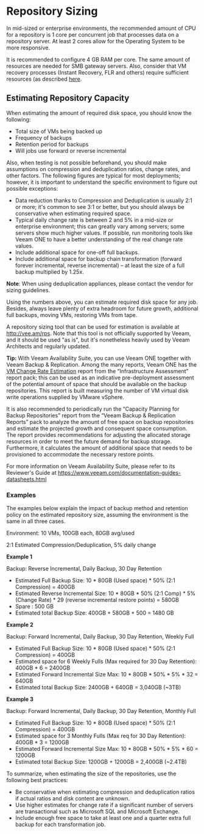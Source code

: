 <!--- This was last Changed 03-05-17 by PS --->
# Repository Sizing
In mid-sized or enterprise environments, the recommended amount of CPU for a repository is 1 core per concurrent job that processes data on a repository server. At least 2 cores allow for the Operating System to be more responsive.

It is recommended to configure 4 GB RAM per core. The same amount of resources are needed for SMB gateway servers. Also, consider that VM recovery processes (Instant Recovery, FLR and others) require sufficient resources (as described [here](https://helpcenter.veeam.com/docs/backup/vsphere/system_requirements.html?ver=95#repo).

## Estimating Repository Capacity
When estimating the amount of required disk space, you should know the following:
-   Total size of VMs being backed up
-   Frequency of backups
-   Retention period for backups
-   Will jobs use forward or reverse incremental

Also, when testing is not possible beforehand, you should make assumptions on compression and deduplication ratios, change rates, and other factors. The following figures are typical for most deployments; however, it is important to understand the specific environment to figure out possible exceptions:
-   Data reduction thanks to Compression and Deduplication is usually 2:1 or more; it's common to see  3:1 or better, but you should always be conservative when estimating required space.
-   Typical daily change rate is between 2 and 5% in a mid-size or enterprise environment; this can greatly vary among servers; some servers show much higher values. If possible, run monitoring tools like Veeam ONE to have a better understanding of the real change rate values.
-   Include additional space for one-off full backups.
-   Include additional space for backup chain transformation (forward forever incremental, reverse incremental) – at least the size of a full backup multiplied by 1.25x.

**Note**: When using deduplication appliances, please contact the vendor for sizing guidelines.

Using the numbers above, you can estimate required disk space for any job. Besides, always leave plenty of extra headroom for future growth, additional full backups, moving VMs, restoring VMs from tape.

A repository sizing tool that can be used for estimation is available at <http://vee.am/rps>. Note that this tool is not officially supported by Veeam, and it should be used "as is", but it's nonetheless heavily used by Veeam Architects and regularly updated.

**Tip:** With Veeam Availability Suite, you can use Veeam ONE together with Veeam Backup & Replication. Among the many reports, Veeam ONE has the [VM Change Rate Estimation](https://helpcenter.veeam.com/docs/one/reporter/vm_change_rate_history.html?ver=95) report from the “Infrastructure Assessment” report pack; this can be used as an indicative pre-deployment assessment of the potential amount of space that should be available on the backup repositories. This report is built measuring the number of VM virtual disk write operations supplied by VMware vSphere.

It is also recommended to periodically run the “Capacity Planning for Backup Repositories” report from the “Veeam Backup & Replication Reports” pack to analyze the amount of free space on backup repositories and estimate the projected growth and consequent space consumption. The report provides recommendations for adjusting the allocated storage resources in order to meet the future demand for backup storage. Furthermore, it calculates the amount of additional space that needs to be provisioned to accommodate the necessary restore points.

For more information on Veeam Availability Suite, please refer to its Reviewer's Guide at <https://www.veeam.com/documentation-guides-datasheets.html>

### Examples

The examples below explain the impact of backup method and retention policy on the estimated repository size, assuming the environment is the same in all three cases.

Environment: 10 VMs, 100GB each, 80GB avg/used

2:1 Estimated Compression/Deduplication, 5% daily change

**Example 1**

Backup: Reverse Incremental, Daily Backup, 30 Day Retention
-   Estimated Full Backup Size: 10 \* 80GB (Used space) \* 50% (2:1 Compression) = 400GB
-   Estimated Reverse Incremental Size: 10 \* 80GB \* 50% (2:1 Comp) \*     5% (Change Rate) \* 29 (reverse incremental restore points) = 580GB
-   Spare : 500 GB
-   Estimated total Backup Size: 400GB + 580GB + 500 = 1480 GB

**Example 2**

Backup: Forward Incremental, Daily Backup, 30 Day Retention, Weekly Full
-   Estimated Full Backup Size: 10 \* 80GB (Used space) \* 50% (2:1 Compression) = 400GB
-   Estimated space for 6 Weekly Fulls (Max required for 30 Day Retention): 400GB \* 6 = 2400GB
-   Estimated Forward Incremental Size Max: 10 \* 80GB \* 50% \* 5% \* 32 = 640GB
-   Estimated total Backup Size: 2400GB + 640GB = 3,040GB (\~3TB)

**Example 3**

Backup: Forward Incremental, Daily Backup, 30 Day Retention, Monthly Full
-   Estimated Full Backup Size: 10 \* 80GB (Used space) \* 50% (2:1 Compression) = 400GB
-   Estimated space for 3 Monthly Fulls (Max req for 30 Day Retention): 400GB \* 3 = 1200GB
-   Estimated Forward Incremental Size Max: 10 \* 80GB \* 50% \* 5% \* 60 = 1200GB
-   Estimated total Backup Size: 1200GB + 1200GB = 2,400GB (\~2.4TB)

To summarize, when estimating the size of the repositories, use the following best practices:

-   Be conservative when estimating compression and deduplication ratios if actual ratios and disk content are unknown.
-   Use higher estimates for change rate if a significant number of servers are transactional such as Microsoft SQL and Microsoft Exchange.
-   Include enough free space to take at least one and a quarter extra full backup for each transformation job.

